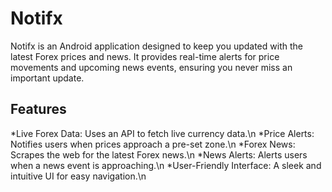 # Notifx
Notifx is an Android application designed to keep you updated with the latest Forex prices and news. It provides real-time alerts for price movements and upcoming news events, ensuring you never miss an important update.

## Features
*Live Forex Data: Uses an API to fetch live currency data.\n
*Price Alerts: Notifies users when prices approach a pre-set zone.\n
*Forex News: Scrapes the web for the latest Forex news.\n
*News Alerts: Alerts users when a news event is approaching.\n
*User-Friendly Interface: A sleek and intuitive UI for easy navigation.\n
